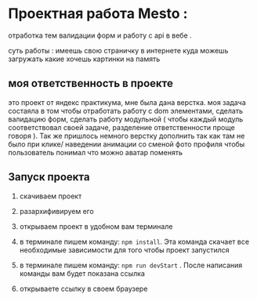 # Проектная работа Mesto :

отработка тем валидации форм и работу с api в вебе .

суть работы : имеешь свою страничку в интернете куда можешь загружать какие хочешь картинки на память

## моя ответственность в проекте

это проект от яндекс практикума, мне была дана верстка. моя задача состаяла в том чтобы отработать работу с dom элементами, сделать валидацию форм, сделать работу модульной ( чтобы каждый модуль соответствовал своей задаче, разделение ответственности проще говоря ). Так же пришлось немного верстку дополнить так как там не было при клике/ наведении анимации со сменой фото профиля чтобы пользователь понимал что можно аватар поменять

## Запуск проекта

1) скачиваем проект

2) разархифивируем его

3) открываем проект в удобном вам терминале

4) в терминале пишем команду: ` npm install `. Эта команда скачает все необходимые зависимости для того чтобы проект запустился

5) в терминале пишем команду: ` npm run devStart ` . После написания команды вам будет показана ссылка

6) открываете ссылку в своем браузере


